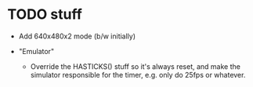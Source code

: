 # TODO stuff

- Add 640x480x2 mode (b/w initially)

- "Emulator"
	- Override the HASTICKS() stuff so it's always reset, and make the simulator responsible for the timer, e.g. only do 25fps or whatever.
